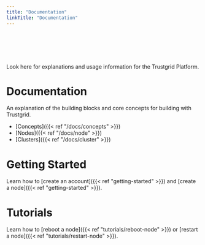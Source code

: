 ```yaml
---
title: "Documentation"
linkTitle: "Documentation"
---
```


<br/>
<br/>
<br/>
<br/>

Look here for explanations and usage information for the Trustgrid Platform.

# Documentation

An explanation of the building blocks and core concepts for building with Trustgrid.

- [Concepts]({{< ref "/docs/concepts" >}})
- [Nodes]({{< ref "/docs/node" >}})
- [Clusters]({{< ref "/docs/cluster" >}})

# Getting Started

Learn how to [create an account]({{< ref "getting-started" >}}) and [create a node]({{< ref "getting-started" >}}).

# Tutorials

Learn how to [reboot a node]({{< ref "tutorials/reboot-node" >}}) or [restart a node]({{< ref "tutorials/restart-node" >}}).
